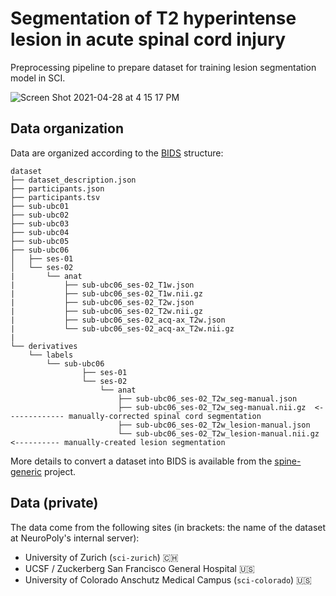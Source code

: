 # Segmentation of T2 hyperintense lesion in acute spinal cord injury

Preprocessing pipeline to prepare dataset for training lesion segmentation model in SCI.

![Screen Shot 2021-04-28 at 4 15 17 PM](https://user-images.githubusercontent.com/2482071/116466831-f95c1e00-a83c-11eb-9626-d7f668e62d41.png)


## Data organization

Data are organized according to the [BIDS](https://bids.neuroimaging.io/) structure:

~~~
dataset
├── dataset_description.json
├── participants.json
├── participants.tsv
├── sub-ubc01
├── sub-ubc02
├── sub-ubc03
├── sub-ubc04
├── sub-ubc05
├── sub-ubc06
│   ├── ses-01
│   └── ses-02
|       └── anat
|           ├── sub-ubc06_ses-02_T1w.json
|           ├── sub-ubc06_ses-02_T1w.nii.gz
|           ├── sub-ubc06_ses-02_T2w.json
|           ├── sub-ubc06_ses-02_T2w.nii.gz
|           ├── sub-ubc06_ses-02_acq-ax_T2w.json
|           └── sub-ubc06_ses-02_acq-ax_T2w.nii.gz
|
└── derivatives
    └── labels
        └── sub-ubc06
                ├── ses-01
                └── ses-02
                    └── anat
                        ├── sub-ubc06_ses-02_T2w_seg-manual.json
                        ├── sub-ubc06_ses-02_T2w_seg-manual.nii.gz  <------------- manually-corrected spinal cord segmentation
                        ├── sub-ubc06_ses-02_T2w_lesion-manual.json
                        └── sub-ubc06_ses-02_T2w_lesion-manual.nii.gz  <---------- manually-created lesion segmentation
~~~

More details to convert a dataset into BIDS is available from the [spine-generic](https://spine-generic.readthedocs.io/en/latest/data-acquisition.html#data-conversion-dicom-to-bids) project.

## Data (private)
The data come from the following sites (in brackets: the name of the dataset at NeuroPoly's internal server):
- University of Zurich (`sci-zurich`) 🇨🇭
- UCSF / Zuckerberg San Francisco General Hospital  🇺🇸
- University of Colorado Anschutz Medical Campus (`sci-colorado`) 🇺🇸

